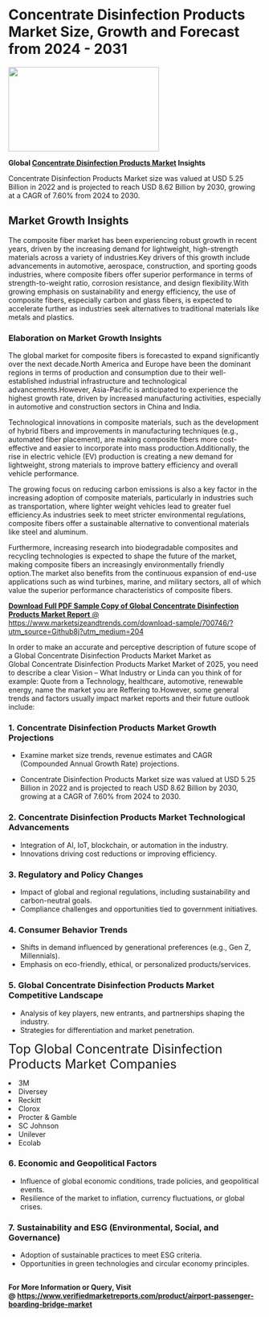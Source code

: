 <H1>Concentrate Disinfection Products Market Size, Growth and Forecast from 2024 - 2031</H1><img class="aligncenter size-medium wp-image-584254" src="https://thirdeyenews.in/wp-content/uploads/2024/09/Global-Market-Research-300x168.jpeg" alt="" width="300" height="168" /><p><strong>Global&nbsp;<a href="https://www.marketsizeandtrends.com/download-sample/700746/?utm_source=Github8j?utm_medium=204">Concentrate Disinfection Products Market</a> Insights</strong></p><p>Concentrate Disinfection Products Market size was valued at USD 5.25 Billion in 2022 and is projected to reach USD 8.62 Billion by 2030, growing at a CAGR of 7.60% from 2024 to 2030.</p><p><h2>Market Growth Insights</h2> <p>The composite fiber market has been experiencing robust growth in recent years, driven by the increasing demand for lightweight, high-strength materials across a variety of industries.Key drivers of this growth include advancements in automotive, aerospace, construction, and sporting goods industries, where composite fibers offer superior performance in terms of strength-to-weight ratio, corrosion resistance, and design flexibility.With growing emphasis on sustainability and energy efficiency, the use of composite fibers, especially carbon and glass fibers, is expected to accelerate further as industries seek alternatives to traditional materials like metals and plastics.</p> <p><a href="#"></a></p> <h3>Elaboration on Market Growth Insights</h3> <p>The global market for composite fibers is forecasted to expand significantly over the next decade.North America and Europe have been the dominant regions in terms of production and consumption due to their well-established industrial infrastructure and technological advancements.However, Asia-Pacific is anticipated to experience the highest growth rate, driven by increased manufacturing activities, especially in automotive and construction sectors in China and India.</p> <p>Technological innovations in composite materials, such as the development of hybrid fibers and improvements in manufacturing techniques (e.g., automated fiber placement), are making composite fibers more cost-effective and easier to incorporate into mass production.Additionally, the rise in electric vehicle (EV) production is creating a new demand for lightweight, strong materials to improve battery efficiency and overall vehicle performance.</p> <p>The growing focus on reducing carbon emissions is also a key factor in the increasing adoption of composite materials, particularly in industries such as transportation, where lighter weight vehicles lead to greater fuel efficiency.As industries seek to meet stricter environmental regulations, composite fibers offer a sustainable alternative to conventional materials like steel and aluminum.</p> <p>Furthermore, increasing research into biodegradable composites and recycling technologies is expected to shape the future of the market, making composite fibers an increasingly environmentally friendly option.The market also benefits from the continuous expansion of end-use applications such as wind turbines, marine, and military sectors, all of which value the superior performance characteristics of composite fibers.</p> <p><a href="#"></p><p><span class=""><strong>Download Full PDF Sample Copy of Global Concentrate Disinfection Products Market Report</strong> @ <a href="https://www.marketsizeandtrends.com/download-sample/700746/?utm_source=Github8j?utm_medium=204" target="_blank">https://www.marketsizeandtrends.com/download-sample/700746/?utm_source=Github8j?utm_medium=204</a></span></p><p>In order to make an accurate and perceptive description of future scope of a Global&nbsp;Concentrate Disinfection Products Market Market as Global&nbsp;Concentrate Disinfection Products Market Market of 2025, you need to describe a clear Vision &ndash; What Industry or Linda can you think of for example: Quote from a Technology, healthcare, automotive, renewable energy, name the market you are Reffering to.However, some general trends and factors usually impact market reports and their future outlook include:</p><h3>1.&nbsp;<strong>Concentrate Disinfection Products Market Growth Projections</strong></h3><ul><li>Examine market size trends, revenue estimates and CAGR (Compounded Annual Growth Rate) projections.</li><li><p>Concentrate Disinfection Products Market size was valued at USD 5.25 Billion in 2022 and is projected to reach USD 8.62 Billion by 2030, growing at a CAGR of 7.60% from 2024 to 2030.</p></li></ul><h3>2.&nbsp;<strong>Concentrate Disinfection Products Market Technological Advancements</strong></h3><ul><li>Integration of AI, IoT, blockchain, or automation in the industry.</li><li>Innovations driving cost reductions or improving efficiency.</li></ul><h3>3.&nbsp;<strong>Regulatory and Policy Changes</strong></h3><ul><li>Impact of global and regional regulations, including sustainability and carbon-neutral goals.</li><li>Compliance challenges and opportunities tied to government initiatives.</li></ul><h3>4.&nbsp;<strong>Consumer Behavior Trends</strong></h3><ul><li>Shifts in demand influenced by generational preferences (e.g., Gen Z, Millennials).</li><li>Emphasis on eco-friendly, ethical, or personalized products/services.</li></ul><h3>5.&nbsp;<strong>Global Concentrate Disinfection Products Market Competitive Landscape</strong></h3><ul><li>Analysis of key players, new entrants, and partnerships shaping the industry.</li><li>Strategies for differentiation and market penetration.</li></ul><p data-pm-slice="1 1 []"><span style="color: inherit; font-family: inherit; font-size: 25px;">Top Global Concentrate Disinfection Products Market Companies</span></p><div class="" data-test-id=""><p><li>3M</li><li> Diversey</li><li> Reckitt</li><li> Clorox</li><li> Procter & Gamble</li><li> SC Johnson</li><li> Unilever</li><li> Ecolab</li></p></div><h3>6.&nbsp;<strong>Economic and Geopolitical Factors</strong></h3><ul><li>Influence of global economic conditions, trade policies, and geopolitical events.</li><li>Resilience of the market to inflation, currency fluctuations, or global crises.</li></ul><h3>7.&nbsp;<strong>Sustainability and ESG (Environmental, Social, and Governance)</strong></h3><ul><li>Adoption of sustainable practices to meet ESG criteria.</li><li>Opportunities in green technologies and circular economy principles.</li></ul><h2><strong style="font-size: 14px;">For More Information or Query, Visit @&nbsp;</strong><a style="background-color: #ffffff; font-size: 14px;" href="https://www.marketsizeandtrends.com/report/concentrate-disinfection-products-market/" target="_blank">https://www.verifiedmarketreports.com/product/airport-passenger-boarding-bridge-market</a></h2>
